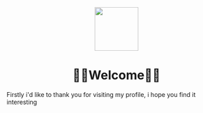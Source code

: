 

<div align="center">
  <img src="https://media.giphy.com/media/mYhd1NHQkHmZLiqN7M/giphy.gif" width="100"/>
</div>

<h1 align='center'>👨‍💻Welcome👨‍💻</h1>

<p>Firstly i'd like to thank you for visiting my profile, i hope you find it interesting</p>

<!--
Here are some ideas to get you started:

- 🔭 I’m currently working on ...
- 🌱 I’m currently learning ...
- 👯 I’m looking to collaborate on ...
- 🤔 I’m looking for help with ...
- 💬 Ask me about ...
- 📫 How to reach me: ...
- 😄 Pronouns: ...
- ⚡ Fun fact: ...

-->
